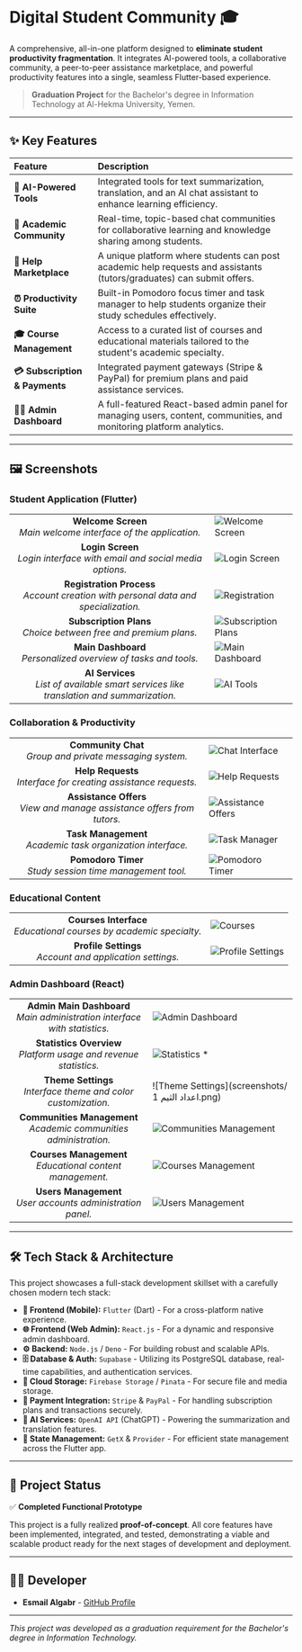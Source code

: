 # Digital Student Community 🎓

A comprehensive, all-in-one platform designed to **eliminate student productivity fragmentation**. It integrates AI-powered tools, a collaborative community, a peer-to-peer assistance marketplace, and powerful productivity features into a single, seamless Flutter-based experience.

> **Graduation Project** for the Bachelor's degree in Information Technology at Al-Hekma University, Yemen.

---

## ✨ Key Features

| Feature | Description |
| :--- | :--- |
| **🤖 AI-Powered Tools** | Integrated tools for text summarization, translation, and an AI chat assistant to enhance learning efficiency. |
| **👥 Academic Community** | Real-time, topic-based chat communities for collaborative learning and knowledge sharing among students. |
| **🛒 Help Marketplace** | A unique platform where students can post academic help requests and assistants (tutors/graduates) can submit offers. |
| **⏰ Productivity Suite** | Built-in Pomodoro focus timer and task manager to help students organize their study schedules effectively. |
| **🎓 Course Management** | Access to a curated list of courses and educational materials tailored to the student's academic specialty. |
| **💳 Subscription & Payments** | Integrated payment gateways (Stripe & PayPal) for premium plans and paid assistance services. |
| **👨‍💼 Admin Dashboard** | A full-featured React-based admin panel for managing users, content, communities, and monitoring platform analytics. |

---

## 🖼️ Screenshots

### Student Application (Flutter)
| | |
| :--: | :-- |
| **Welcome Screen**<br/>*Main welcome interface of the application.* | ![Welcome Screen](screenshots/01-شاشة-البداية.jpg) |
| **Login Screen**<br/>*Login interface with email and social media options.* | ![Login Screen](screenshots/02-تسجيل-الدخول.jpg) |
| **Registration Process**<br/>*Account creation with personal data and specialization.* | ![Registration](screenshots/03-إنشاء-حساب.jpg) |
| **Subscription Plans**<br/>*Choice between free and premium plans.* | ![Subscription Plans](screenshots/04-اختيار-الخطة.jpg) |
| **Main Dashboard**<br/>*Personalized overview of tasks and tools.* | ![Main Dashboard](screenshots/05-الشاشة-الرئيسية.jpg) |
| **AI Services**<br/>*List of available smart services like translation and summarization.* | ![AI Tools](screenshots/06-خدمات-الذكاء-الاصطناعي.jpg) |

### Collaboration & Productivity
| | |
| :--: | :-- |
| **Community Chat**<br/>*Group and private messaging system.* | ![Chat Interface](screenshots/شاشة-الدردشة.png) |
| **Help Requests**<br/>*Interface for creating assistance requests.* | ![Help Requests](screenshots/08-طلب-المساعدة.png) |
| **Assistance Offers**<br/>*View and manage assistance offers from tutors.* | ![Assistance Offers](screenshots/09-عروض-المساعدة.jpg) |
| **Task Management**<br/>*Academic task organization interface.* | ![Task Manager](screenshots/10-خدمة-المهام.png) |
| **Pomodoro Timer**<br/>*Study session time management tool.* | ![Pomodoro Timer](screenshots/11-تقنية-البومودورو.png) |

### Educational Content
| | |
| :--: | :-- |
| **Courses Interface**<br/>*Educational courses by academic specialty.* | ![Courses](screenshots/12-شاشات-الكورسات.png) |
| **Profile Settings**<br/>*Account and application settings.* | ![Profile Settings](screenshots/13-إعدادات-الملف-الشخصي.png) |

### Admin Dashboard (React)
| | |
| :--: | :-- |
| **Admin Main Dashboard**<br/>*Main administration interface with statistics.* | ![Admin Dashboard](screenshots/14-لوحة-التحكم.png) |
| **Statistics Overview**<br/>*Platform usage and revenue statistics.* | ![Statistics](screenshots/احصائيات1.png)  * | ![Statistics2](screenshots/احصائيات2.png)|
| **Theme Settings**<br/>*Interface theme and color customization.* | ![Theme Settings](screenshots/اعداد الثيم 1.png) | ![Theme Settings2](screenshots/اعداد الثيم 2.png) |
| **Communities Management**<br/>*Academic communities administration.* | ![Communities Management](screenshots/17-إعداد-المجتمعات.png) |
| **Courses Management**<br/>*Educational content management.* | ![Courses Management](screenshots/18-إعداد-الكورسات.png) |
| **Users Management**<br/>*User accounts administration panel.* | ![Users Management](screenshots/19-عرض-المستخدمين.png) |

---

## 🛠️ Tech Stack & Architecture

This project showcases a full-stack development skillset with a carefully chosen modern tech stack:

*   **📱 Frontend (Mobile):** `Flutter` (Dart) - For a cross-platform native experience.
*   **🌐 Frontend (Web Admin):** `React.js` - For a dynamic and responsive admin dashboard.
*   **⚙️ Backend:** `Node.js` / `Deno` - For building robust and scalable APIs.
*   **🗄️ Database & Auth:** `Supabase` - Utilizing its PostgreSQL database, real-time capabilities, and authentication services.
*   **🔐 Cloud Storage:** `Firebase Storage` / `Pinata` - For secure file and media storage.
*   **💸 Payment Integration:** `Stripe` & `PayPal` - For handling subscription plans and transactions securely.
*   **🧠 AI Services:** `OpenAI API` (ChatGPT) - Powering the summarization and translation features.
*   **🧩 State Management:** `GetX` & `Provider` - For efficient state management across the Flutter app.

---

## 🚀 Project Status

✅ **Completed Functional Prototype**

This project is a fully realized **proof-of-concept**. All core features have been implemented, integrated, and tested, demonstrating a viable and scalable product ready for the next stages of development and deployment.

---

## 👨‍💻 Developer

*   **Esmail Algabr** - [GitHub Profile](https://github.com/MRF5-ISMALL)

---
*This project was developed as a graduation requirement for the Bachelor's degree in Information Technology.*
